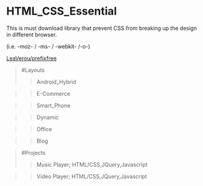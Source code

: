 # HTML_CSS_Essential
This is must download library that prevent CSS from breaking up the design in different browser.

(i.e.  -moz- / -ms- / -webkit- /-o-)


[LeaVerou/prefixfree](https://github.com/LeaVerou/prefixfree) 
>#Layouts
>>Android_Hybrid

>>E-Commerce

>>Smart_Phone

>>Dynamic

>>Office

>>Blog

>#Projects
>>Music Player; HTML/CSS,JQuery,Javascript  

>>Video Player; HTML/CSS,JQuery,Javascript
